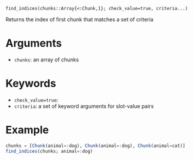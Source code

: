 ```
find_indices(chunks::Array{<:Chunk,1}; check_value=true, criteria...)
```

Returns the index of first chunk that matches a set of criteria

# Arguments

  * `chunks`: an array of chunks

# Keywords

  * `check_value=true`:
  * `criteria`: a set of keyword arguments for slot-value pairs

# Example

```julia
chunks = [Chunk(animal=:dog), Chunk(animal=:dog), Chunk(animal=cat)]
find_indices(chunks; animal=:dog)
```
